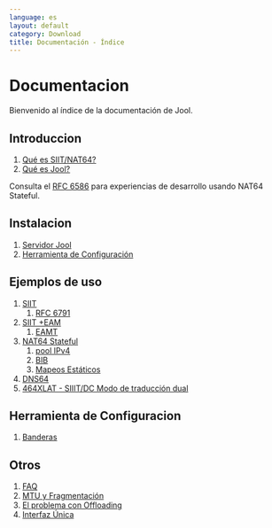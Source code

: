 ```yaml
---
language: es
layout: default
category: Download
title: Documentación - Índice
---
```


# Documentacion

Bienvenido al índice de la documentación de Jool.

## Introduccion

1. [Qué es SIIT/NAT64?](intro-nat64.html)
2. [Qué es Jool?](intro-jool.html)

Consulta el [RFC 6586](https://tools.ietf.org/html/rfc6586) para experiencias de desarrollo usando NAT64 Stateful.

## Instalacion
1. [Servidor Jool](mod-install.html)
2. [Herramienta de Configuración](usr-install.html)

## Ejemplos de uso
1. [SIIT](mod-run-vanilla.html)
	1. [RFC 6791](rfc6791.html)
2. [SIIT +EAM](mod-run-eam.html)
	1. [EAMT](eamt.html)
3. [NAT64 Stateful](mod-run-stateful.html)
	1. [pool IPv4](pool4.html)
    2. [BIB](bib.html)
    3. [Mapeos Estáticos](static-bindings.html)
4. [DNS64](dns64.html)
5. [464XLAT - SIIIT/DC Modo de traducción dual](mod-run-464xlat.html)

## Herramienta de Configuracion

1. [Banderas](usr-flags.html)

## Otros
1. [FAQ](faq.html)
2. [MTU y Fragmentación](mtu.html)
3. [El problema con Offloading](offloading.html)
4. [Interfaz Única](mod-run-alternate.html)
